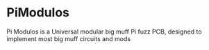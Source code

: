 PiModulos
=========

Pi Modulos is a Universal modular big muff Pi fuzz PCB, designed to implement most big muff circuits and mods
